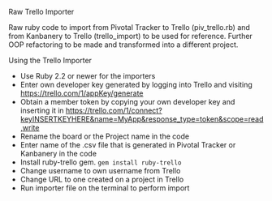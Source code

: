 Raw Trello Importer

Raw ruby code to import from Pivotal Tracker to Trello (piv_trello.rb) and from Kanbanery to Trello (trello_import) to be used for reference. Further OOP refactoring to be made and transformed into a different project.

Using the Trello Importer

- Use Ruby 2.2 or newer for the importers
- Enter own developer key generated by logging into Trello and visiting https://trello.com/1/appKey/generate
- Obtain a member token by copying your own developer key and inserting it in https://trello.com/1/connect?keyINSERTKEYHERE&name=MyApp&response_type=token&scope=read,write
- Rename the board or the Project name in the code
- Enter name of the .csv file that is generated in Pivotal Tracker or Kanbanery in the code
- Install ruby-trello gem. `gem install ruby-trello`
- Change username to own username from Trello
- Change URL to one created on a project in Trello
- Run importer file on the terminal to perform import
